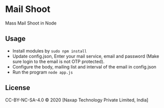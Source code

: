 # Mail Shoot
Mass Mail Shoot in Node

## Usage
- Install modules by ```sudo npm install```
- Update config.json, Enter your mail service, email and password (Make sure login to the email is not OTP protected).
- Configure the body, mailing list and interval of the email in config.json
- Run the program ```node app.js```

## License

CC-BY-NC-SA-4.0 © 2020 [Naxap Technology Private Limited, India]
